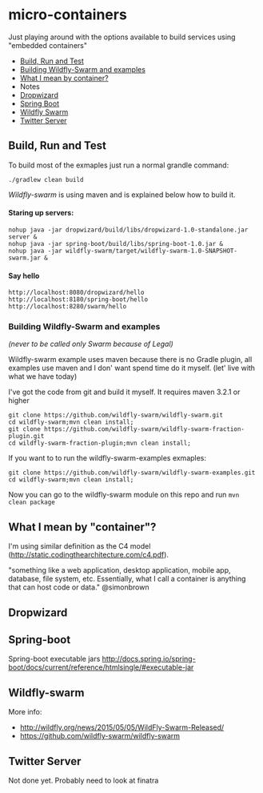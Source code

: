 # micro-containers

Just playing around with the options available to build services using "embedded containers" 


* [Build, Run and Test](#build-run-and-test)
 * [Building Wildfly-Swarm and examples](#building-wildfly-swarm-and-examples)
* [What I mean by container?](#what-i-mean-by-container)
* Notes
 * [Dropwizard](#dropwizard)
 * [Spring Boot](#spring-boot)
 * [Wildfly Swarm](#wildfly-swarm)
 * [Twitter Server](#twitter-server)


## Build, Run and Test

To build most of the exmaples just run a normal grandle command:

    ./gradlew clean build
        
*Wildfly-swarm* is using maven and is explained below how to build it. 

#### Staring up servers:

    nohup java -jar dropwizard/build/libs/dropwizard-1.0-standalone.jar server &
    nohup java -jar spring-boot/build/libs/spring-boot-1.0.jar &
    nohup java -jar wildfly-swarm/target/wildfly-swarm-1.0-SNAPSHOT-swarm.jar &
   
#### Say hello   
   
    http://localhost:8080/dropwizard/hello
    http://localhost:8180/spring-boot/hello
    http://localhost:8280/swarm/hello
 
### Building Wildfly-Swarm and examples 
*(never to be called only Swarm because of Legal)*
 
Wildfly-swarm example uses maven because there is no Gradle plugin, all examples use maven and I don' want spend time do it myself. (let' live with what we have today)  
 
I've got the code from git and build it myself. It requires maven 3.2.1 or higher
 
    git clone https://github.com/wildfly-swarm/wildfly-swarm.git
    cd wildfly-swarm;mvn clean install;
    git clone https://github.com/wildfly-swarm/wildfly-swarm-fraction-plugin.git
    cd wildfly-swarm-fraction-plugin;mvn clean install;

If you want to to run the wildfly-swarm-examples exmaples:

    git clone https://github.com/wildfly-swarm/wildfly-swarm-examples.git
    cd wildfly-swarm;mvn clean install;
    
Now you can go to the wildfly-swarm module on this repo and run `mvn clean package`     
        

## What I mean by "container"?
I'm using similar definition as the C4 model  (http://static.codingthearchitecture.com/c4.pdf).
 
"something like a web application, desktop application, mobile app, database, file system, etc. Essentially, what I call a container is anything that can host code or data." @simonbrown


## Dropwizard

## Spring-boot

Spring-boot executable jars
http://docs.spring.io/spring-boot/docs/current/reference/htmlsingle/#executable-jar

## Wildfly-swarm

More info: 
* http://wildfly.org/news/2015/05/05/WildFly-Swarm-Released/
* https://github.com/wildfly-swarm/wildfly-swarm

## Twitter Server
Not done yet. Probably need to look at finatra
 


